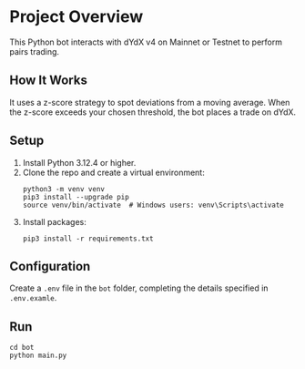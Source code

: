# Project Overview
This Python bot interacts with dYdX v4 on Mainnet or Testnet to perform pairs trading.

## How It Works
It uses a z-score strategy to spot deviations from a moving average. When the z-score exceeds your chosen threshold, the bot places a trade on dYdX.

## Setup
1. Install Python 3.12.4 or higher.
2. Clone the repo and create a virtual environment:
   ```shell
   python3 -m venv venv
   pip3 install --upgrade pip
   source venv/bin/activate  # Windows users: venv\Scripts\activate
   ```
3. Install packages:
   ```shell
   pip3 install -r requirements.txt
   ```

## Configuration
Create a `.env` file in the `bot` folder, completing the details specified in `.env.examle`. 

## Run
```shell
cd bot
python main.py
```
